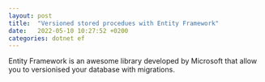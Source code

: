 ```yaml
---
layout: post
title:  "Versioned stored procedues with Entity Framework"
date:   2022-05-10 10:27:52 +0200
categories: dotnet ef
---
```


Entity Framework is an awesome library developed by Microsoft that allow you to versionised your database with migrations.
